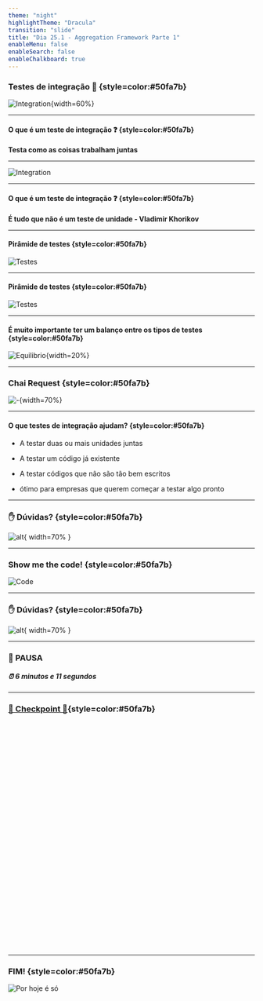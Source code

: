 ```yaml
---
theme: "night"
highlightTheme: "Dracula"
transition: "slide"
title: "Dia 25.1 - Aggregation Framework Parte 1"
enableMenu: false
enableSearch: false
enableChalkboard: true
---
```


<!-- For syntax highlighting -->
<link rel="stylesheet" href="./src/slide.css">

### Testes de integração 🥳 {style=color:#50fa7b}

![Integration](https://d585tldpucybw.cloudfront.net/sfimages/default-source/productsimages/teststudio/lp-710x510-case-2-illustration.png?sfvrsn=b7a923ee_1){width=60%}

---

#### O que é um teste de integração ❓ {style=color:#50fa7b}

**Testa como as coisas trabalham juntas**

---

![Integration](https://c.tenor.com/7c9bvnQbGCIAAAAd/unittest-unit.gif)

---

#### O que é um teste de integração ❓ {style=color:#50fa7b}

**É tudo que não é um teste de unidade - Vladimir Khorikov**

---

#### Pirâmide de testes {style=color:#50fa7b}

![Testes](./src/images/test-pyramid.png)

---

#### Pirâmide de testes {style=color:#50fa7b}

![Testes](./src/images/testing.png)

---

#### É muito importante ter um balanço entre os tipos de testes {style=color:#50fa7b}

![Equilibrio](https://media4.giphy.com/media/NgJbnaWVld76LYGOSj/giphy.gif?cid=ecf05e47o0c1xpfp3ykakoc6xwcuv2d12mj821z7ie2e4mwi&rid=giphy.gif&ct=s){width=20%}

---

### Chai Request {style=color:#50fa7b}

![-](./src/images/chai-request.png){width=70%}

---

#### O que testes de integração ajudam? {style=color:#50fa7b}

- A testar duas ou mais unidades juntas

- A testar um código já existente

- A testar códigos que não são tão bem escritos

- ótimo para empresas que querem começar a testar algo pronto

---

### ✋ Dúvidas? {style=color:#50fa7b}

![alt](https://media3.giphy.com/media/3o6MbudLhIoFwrkTQY/giphy.gif?cid=790b76117789c6161150915091725a365bdeac4e06fd01cd&rid=giphy.gif&ct=g){ width=70% }

---

### Show me the code! {style=color:#50fa7b}

![Code](https://media1.giphy.com/media/LmNwrBhejkK9EFP504/giphy.gif?cid=ecf05e47de9n0wxm3zk13zfx7wcuhgw1or9hs2hny39ghu9m&rid=giphy.gif&ct=g)

---

### ✋ Dúvidas? {style=color:#50fa7b}

![alt](https://media3.giphy.com/media/3o6MbudLhIoFwrkTQY/giphy.gif?cid=790b76117789c6161150915091725a365bdeac4e06fd01cd&rid=giphy.gif&ct=g){ width=70% }

---

### 🛑 PAUSA

<h5>⏰ 6 minutos e 11 segundos</h5>

---

### [🏁 Checkpoint 🏁](https://wall.sli.do/event/0vg6tp6e){style=color:#50fa7b}

<iframe data-src="https://wall.sli.do/event/0vg6tp6e" width="845" height="455" frameborder="0" marginwidth="0" marginheight="0" style="border:none; margin-bottom:5px; max-width: 100%;" allowfullscreen=""></iframe>

---

### FIM! {style=color:#50fa7b}

![Por hoje é só](https://media4.giphy.com/media/upg0i1m4DLe5q/200.webp?cid=ecf05e474iy4d7xcqb1ntljbijf8wk642x32f2n8jj19wf6j&rid=200.webp&ct=g)
